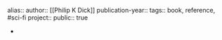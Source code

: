 alias::
author:: [[Philip K Dick]] 
publication-year::
tags:: book, reference, #sci-fi 
project:: 
public:: true

-